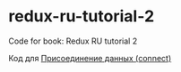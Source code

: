 # redux-ru-tutorial-2
Code for book:
Redux RU tutorial 2

Код для [Присоединение данных (connect)](http://sp.carkva-gazeta.by/redux-ru-tutorial-2/prisoedinenie_dannih_connect.html)
